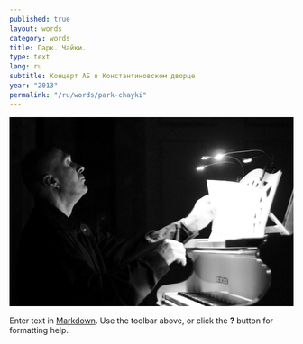 ```yaml
---
published: true
layout: words
category: words
title: Парк. Чайки.
type: text
lang: ru
subtitle: Концерт АБ в Константиновском дворце
year: "2013"
permalink: "/ru/words/park-chayki"
---
```


![](/media/konst%20magia%20kino.jpg)

Enter text in [Markdown](http://daringfireball.net/projects/markdown/). Use the toolbar above, or click the **?** button for formatting help.